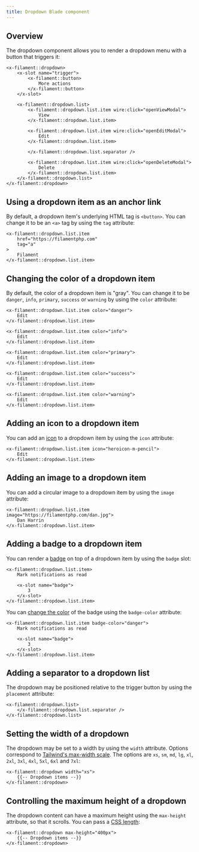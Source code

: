 ```yaml
---
title: Dropdown Blade component
---
```


## Overview

The dropdown component allows you to render a dropdown menu with a button that triggers it:

```blade
<x-filament::dropdown>
    <x-slot name="trigger">
        <x-filament::button>
            More actions
        </x-filament::button>
    </x-slot>
    
    <x-filament::dropdown.list>
        <x-filament::dropdown.list.item wire:click="openViewModal">
            View
        </x-filament::dropdown.list.item>
        
        <x-filament::dropdown.list.item wire:click="openEditModal">
            Edit
        </x-filament::dropdown.list.item>

        </x-filament::dropdown.list.separator />
        
        <x-filament::dropdown.list.item wire:click="openDeleteModal">
            Delete
        </x-filament::dropdown.list.item>
    </x-filament::dropdown.list>
</x-filament::dropdown>
```

## Using a dropdown item as an anchor link

By default, a dropdown item's underlying HTML tag is `<button>`. You can change it to be an `<a>` tag by using the `tag` attribute:

```blade
<x-filament::dropdown.list.item
    href="https://filamentphp.com"
    tag="a"
>
    Filament
</x-filament::dropdown.list.item>
```

## Changing the color of a dropdown item

By default, the color of a dropdown item is "gray". You can change it to be `danger`, `info`, `primary`, `success` or `warning` by using the `color` attribute:

```blade
<x-filament::dropdown.list.item color="danger">
    Edit
</x-filament::dropdown.list.item>

<x-filament::dropdown.list.item color="info">
    Edit
</x-filament::dropdown.list.item>

<x-filament::dropdown.list.item color="primary">
    Edit
</x-filament::dropdown.list.item>

<x-filament::dropdown.list.item color="success">
    Edit
</x-filament::dropdown.list.item>

<x-filament::dropdown.list.item color="warning">
    Edit
</x-filament::dropdown.list.item>
```

## Adding an icon to a dropdown item

You can add an [icon](https://blade-ui-kit.com/blade-icons?set=1#search) to a dropdown item by using the `icon` attribute:

```blade
<x-filament::dropdown.list.item icon="heroicon-m-pencil">
    Edit
</x-filament::dropdown.list.item>
```

## Adding an image to a dropdown item

You can add a circular image to a dropdown item by using the `image` attribute:

```blade
<x-filament::dropdown.list.item image="https://filamentphp.com/dan.jpg">
    Dan Harrin
</x-filament::dropdown.list.item>
```

## Adding a badge to a dropdown item

You can render a [badge](badge) on top of a dropdown item by using the `badge` slot:

```blade
<x-filament::dropdown.list.item>
    Mark notifications as read
    
    <x-slot name="badge">
        3
    </x-slot>
</x-filament::dropdown.list.item>
```

You can [change the color](badge#changing-the-color-of-the-badge) of the badge using the `badge-color` attribute:

```blade
<x-filament::dropdown.list.item badge-color="danger">
    Mark notifications as read
    
    <x-slot name="badge">
        3
    </x-slot>
</x-filament::dropdown.list.item>
```

## Adding a separator to a dropdown list

The dropdown may be positioned relative to the trigger button by using the `placement` attribute:

```blade
<x-filament::dropdown.list>
    </x-filament::dropdown.list.separator />
</x-filament::dropdown.list>
```

## Setting the width of a dropdown

The dropdown may be set to a width by using the `width` attribute. Options correspond to [Tailwind's max-width scale](https://tailwindcss.com/docs/max-width). The options are `xs`, `sm`, `md`, `lg`, `xl`, `2xl`, `3xl`, `4xl`, `5xl`, `6xl` and `7xl`:

```blade
<x-filament::dropdown width="xs">
    {{-- Dropdown items --}}
</x-filament::dropdown>
```

## Controlling the maximum height of a dropdown

The dropdown content can have a maximum height using the `max-height` attribute, so that it scrolls. You can pass a [CSS length](https://developer.mozilla.org/en-US/docs/Web/CSS/length):

```blade
<x-filament::dropdown max-height="400px">
    {{-- Dropdown items --}}
</x-filament::dropdown>
```
